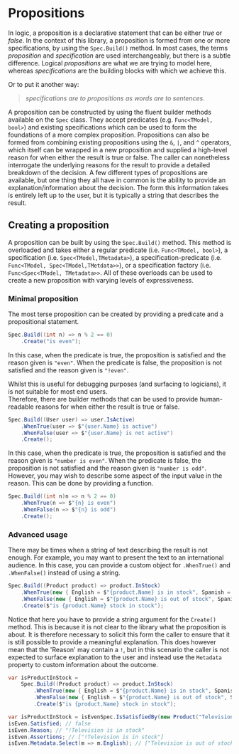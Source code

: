 ﻿# Propositions

In logic, a proposition is a declarative statement that can be either _true_ or _false_.
In the context of this library, a proposition is formed from one or more specifications, by using the `Spec.Build()`
method.
In most cases, the terms _proposition_ and _specification_ are used interchangeably, but there is a subtle 
difference.
Logical _propositions_ are what we are trying to model here, whereas _specifications_ are the building blocks with 
which we achieve this.

Or to put it another way:

>_specifications are to propositions as words are to sentences_.

A proposition can be constructed by using the fluent builder methods available on the `Spec` class.
They accept predicates (e.g. `Func<TModel, bool>`) and existing specifications which can be used to form the 
foundations of a more complex proposition.
Propositions can also be formed from combining existing propositions using the `&`, `|`, and `^` operators, which 
itself can be wrapped in a new proposition and supplied a high-level reason for when either the result is true or 
false.
The caller can nonetheless interrogate the underlying reasons for the result to provide a detailed breakdown of 
the decision.
A few different types of propositions are available, but one thing they all have in common is the ability to provide 
an explanation/information about the decision.
The form this information takes is entirely left up to the user, but it is typically a string that describes the result.

## Creating a proposition
A proposition can be built by using the `Spec.Build()` method.
This method is overloaded and takes either a regular predicate (i.e. `Func<TModel, bool>`), a specification (i.e. 
`Spec<TModel,TMetadata>`), a specification-predicate (i.e. `Func<TModel, Spec<TModel,TMetdata>>`), or a specification 
factory (i.e. `Func<Spec<TModel, TMetadata>>`.
All of these overloads can be used to create a new proposition with varying levels of expressiveness.

### Minimal proposition
The most terse proposition can be created by providing a predicate and a propositional statement.
```csharp
Spec.Build((int n) => n % 2 == 0)
    .Create("is even");
```
In this case, when the predicate is true, the proposition is satisfied and the reason given is `"even"`.
When the predicate is false, the proposition is not satisfied and the reason given is `"!even"`.

Whilst this is useful for debugging purposes (and surfacing to logicians), it is not suitable for most end users.  
Therefore, there are builder methods that can be used to provide human-readable reasons for when either the result is 
true or false.
```csharp
Spec.Build((User user) => user.IsActive)
    .WhenTrue(user => $"{user.Name} is active")
    .WhenFalse(user => $"{user.Name} is not active")
    .Create();
```
In this case, when the predicate is true, the proposition is satisfied and the reason given is `"number is even"`. 
When the predicate is false, the proposition is not satisfied and the reason given is `"number is odd"`.
However, you may wish to describe some aspect of the input value in the reason.
This can be done by providing a function.
```csharp
Spec.Build((int n)n => n % 2 == 0)
    .WhenTrue(n => $"{n} is even")
    .WhenFalse(n => $"{n} is odd")
    .Create();
```
### Advanced usage
There may be times when a string of text describing the result is not enough.
For example, you may want to present the text to an international audience.
In this case, you can provide a custom object for `.WhenTrue()` and `.WhenFalse()` instead of using a string.
```csharp
Spec.Build((Product product) => product.InStock)
    .WhenTrue(new { English = $"{product.Name} is in stock", Spanish = $"{product.Name} está en stock" })
    .WhenFalse(new { English = $"{product.Name} is out of stock", Spanish = $"{product.Name} está agotado" })
    .Create($"is {product.Name} stock in stock");
```
Notice that here you have to provide a string argument for the `Create()` method.
This is because it is not clear to the library what the proposition is about.
It is therefore necessary to solicit this form the caller to ensure that it is still possible to provide a 
meaningful explanation. 
This does however mean that the 'Reason' may contain a `!`, but in this scenario the caller is not expected to 
surface explanation to the user and instead use the `Metadata` property to custom information about the outcome.

```csharp
var isProductInStock =
    Spec.Build((Product product) => product.InStock)
        .WhenTrue(new { English = $"{product.Name} is in stock", Spanish = $"{product.Name} está en stock" })
        .WhenFalse(new { English = $"{product.Name} is out of stock", Spanish = $"{product.Name} está agotado" })
        .Create($"is {product.Name} stock in stock");

var isProductInStock = isEvenSpec.IsSatisfiedBy(new Product("Television"));
isEven.Satisfied; // false
isEven.Reason; // "!Television is in stock"
isEven.Assertions; // ["!Television is in stock"]
isEven.Metadata.Select(m => m.English); // ["Television is out of stock"]
```